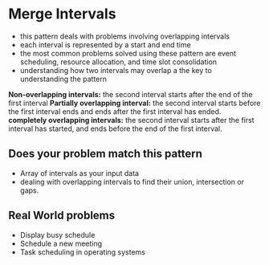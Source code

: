 # Merge Intervals
- this pattern deals with problems involving overlapping intervals
- each interval is represented by a start and end time
- the most common problems solved using these pattern are event scheduling, resource allocation, and time slot consolidation
- understanding how two intervals may overlap a the key to understanding the pattern

**Non-overlapping intervals:** the second interval starts after the end of the first interval
**Partially overlapping interval:** the second interval starts before the first interval ends and ends after the first interval has ended. 
**completely overlapping intervals:** the second interval starts after the first interval has started, and ends before the end of the first interval.

## Does your problem match this pattern
- Array of intervals as your input data
- dealing with overlapping intervals to find their union, intersection or gaps.

## Real World problems
- Display busy schedule
- Schedule a new meeting
- Task scheduling in operating systems













